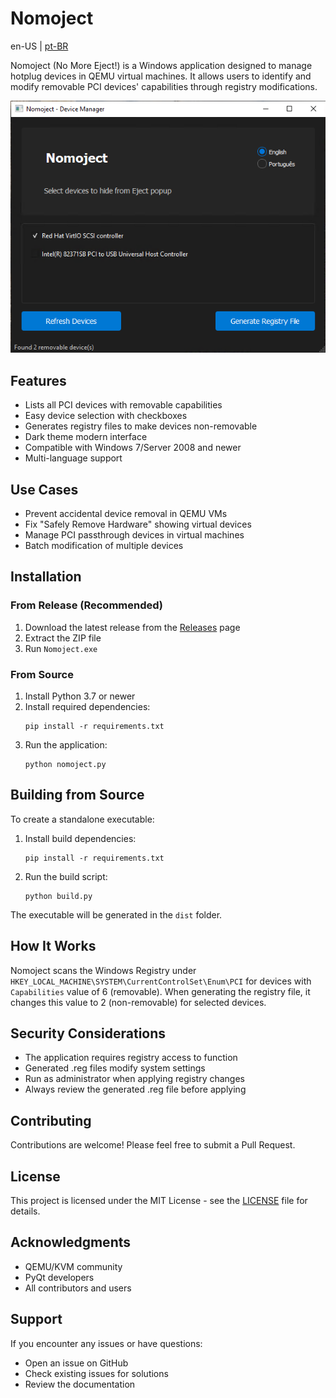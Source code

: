 # Nomoject

en-US | [pt-BR](README_br.md)

Nomoject (No More Eject!) is a Windows application designed to manage hotplug devices in QEMU virtual machines. It allows users to identify and modify removable PCI devices' capabilities through registry modifications.

![Nomoject Main Window](img/main_en.png)

## Features

- Lists all PCI devices with removable capabilities
- Easy device selection with checkboxes
- Generates registry files to make devices non-removable
- Dark theme modern interface
- Compatible with Windows 7/Server 2008 and newer
- Multi-language support

## Use Cases

- Prevent accidental device removal in QEMU VMs
- Fix "Safely Remove Hardware" showing virtual devices
- Manage PCI passthrough devices in virtual machines
- Batch modification of multiple devices

## Installation

### From Release (Recommended)
1. Download the latest release from the [Releases](https://github.com/junglivre/Nomoject/releases/latest) page
2. Extract the ZIP file
3. Run `Nomoject.exe`

### From Source
1. Install Python 3.7 or newer
2. Install required dependencies:
   ```
   pip install -r requirements.txt
   ```
3. Run the application:
   ```
   python nomoject.py
   ```

## Building from Source

To create a standalone executable:

1. Install build dependencies:
   ```
   pip install -r requirements.txt
   ```

2. Run the build script:
   ```
   python build.py
   ```

The executable will be generated in the `dist` folder.

## How It Works

Nomoject scans the Windows Registry under `HKEY_LOCAL_MACHINE\SYSTEM\CurrentControlSet\Enum\PCI` for devices with `Capabilities` value of 6 (removable). When generating the registry file, it changes this value to 2 (non-removable) for selected devices.

## Security Considerations

- The application requires registry access to function
- Generated .reg files modify system settings
- Run as administrator when applying registry changes
- Always review the generated .reg file before applying

## Contributing

Contributions are welcome! Please feel free to submit a Pull Request.

## License

This project is licensed under the MIT License - see the [LICENSE](LICENSE) file for details.

## Acknowledgments

- QEMU/KVM community
- PyQt developers
- All contributors and users

## Support

If you encounter any issues or have questions:
- Open an issue on GitHub
- Check existing issues for solutions
- Review the documentation 